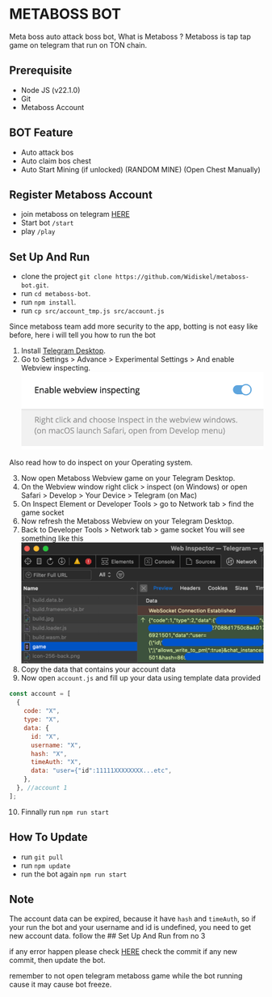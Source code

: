 # METABOSS BOT

Meta boss auto attack boss bot, What is Metaboss ? Metaboss is tap tap game on telegram that run on TON chain.

## Prerequisite

- Node JS (v22.1.0)
- Git
- Metaboss Account

## BOT Feature

- Auto attack bos
- Auto claim bos chest
- Auto Start Mining (if unlocked) (RANDOM MINE) (Open Chest Manually)

## Register Metaboss Account

- join metaboss on telegram [HERE](https://t.me/metaboss_2024_bot?start=ref_5703822759)
- Start bot `/start`
- play `/play`

## Set Up And Run

- clone the project `git clone https://github.com/Widiskel/metaboss-bot.git`.
- run `cd metaboss-bot`.
- run `npm install`.
- run `cp src/account_tmp.js src/account.js`

Since metaboss team add more security to the app, botting is not easy like before, here i will tell you how to run the bot

1. Install [Telegram Desktop](https://desktop.telegram.org/).
2. Go to Settings > Advance > Experimental Settings > And enable Webview inspecting.
   ![image](https://github.com/Widiskel/metaboss-bot/blob/master/assets/image2.png)

Also read how to do inspect on your Operating system.

3. Now open Metaboss Webview game on your Telegram Desktop.
4. On the Webview window right click > inspect (on Windows) or open Safari > Develop > Your Device > Telegram (on Mac)
5. On Inspect Element or Developer Tools > go to Network tab > find the game socket
6. Now refresh the Metaboss Webview on your Telegram Desktop.
7. Back to Developer Tools > Network tab > game socket You will see something like this
   ![image](https://github.com/Widiskel/metaboss-bot/blob/master/assets/gamesocket.png)
8. Copy the data that contains your account data
9. Now open `account.js` and fill up your data using template data provided

```js
const account = [
  {
    code: "X",
    type: "X",
    data: {
      id: "X",
      username: "X",
      hash: "X",
      timeAuth: "X",
      data: "user={"id":11111XXXXXXXX...etc",
    },
  }, //account 1
];
```

10. Finnally run `npm run start`

## How To Update

- run `git pull`
- run `npm update`
- run the bot again `npm run start`

## Note

The account data can be expired, because it have `hash` and `timeAuth`, so if your run the bot and your username and id is undefined, you need to get new account data. follow the ## Set Up And Run from no 3

if any error happen please check [HERE](https://github.com/Widiskel/metaboss-bot)
check the commit if any new commit, then update the bot.

remember to not open telegram metaboss game while the bot running cause it may cause bot freeze.
